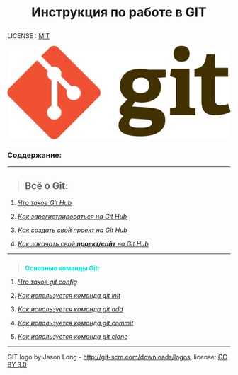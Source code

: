 # <p align="center"> **Инструкция по работе в GIT**

LICENSE : [MIT](./LICENSE.md)

![Логотип программы](./ASSETS/kruto.png)

### <strong>Соддержание:</strong>

---

<font color="greeen">

>## **Всё о Git:**
</font>

1. [*Что такое Git Hub*](./whatisgit.md)

2. [*Как зарегистрироваться на Git Hub*](./registr.md)

3. [*Как создать свой проект на Git Hub*](./newproject.md)

4. [*Как закачать свой **проект/сайт** на Git Hub*](./skach.md)


---

### 
><font color="greeen">**Основные команды Git:**</font>
1. [*Что такое git config*](./config.md)

2. [*Как используется команда git init*](./init.md)

3. [*Как используется команда git add*](./add.md)

4. [*Как используется команда git commit*](./commit.md)

5. [*Как используется команда git clone*](./clone.md)

---
GIT logo by Jason Long - http://git-scm.com/downloads/logos, license: [CC BY 3.0](https://creativecommons.org/licenses/by/3.0/)

